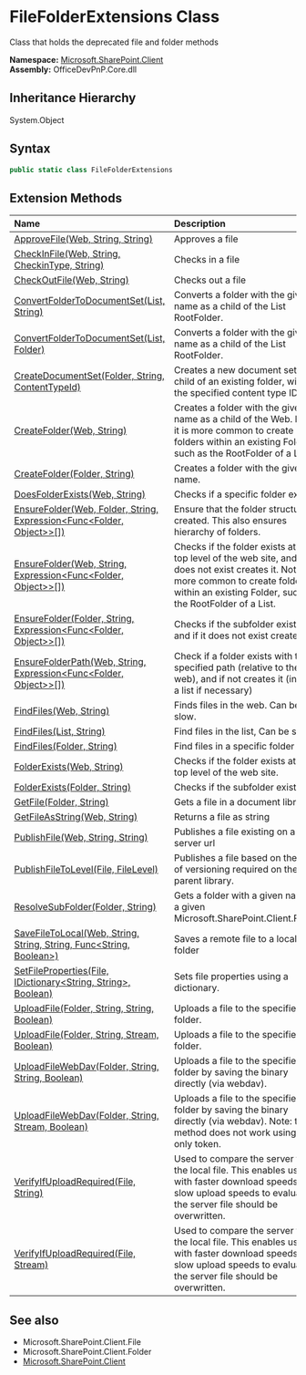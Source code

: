 # FileFolderExtensions Class
 Class that holds the deprecated file and folder methods   

**Namespace:** [Microsoft.SharePoint.Client](Microsoft.SharePoint.Client.md)  
**Assembly:** OfficeDevPnP.Core.dll  
## Inheritance Hierarchy
System.Object  
## Syntax
```C#
public static class FileFolderExtensions
```
## Extension Methods
|**Name**|**Description**|
|:-----|:-----|
| [ApproveFile(Web, String, String)](Microsoft.SharePoint.Client.FileFolderExtensions.ab86a84b.md) | Approves a file
| [CheckInFile(Web, String, CheckinType, String)](Microsoft.SharePoint.Client.FileFolderExtensions.c0c23a8a.md) | Checks in a file
| [CheckOutFile(Web, String)](Microsoft.SharePoint.Client.FileFolderExtensions.777298ba.md) | Checks out a file
| [ConvertFolderToDocumentSet(List, String)](Microsoft.SharePoint.Client.FileFolderExtensions.b1ee8b29.md) | Converts a folder with the given name as a child of the List RootFolder.
| [ConvertFolderToDocumentSet(List, Folder)](Microsoft.SharePoint.Client.FileFolderExtensions.19b00ac7.md) | Converts a folder with the given name as a child of the List RootFolder.
| [CreateDocumentSet(Folder, String, ContentTypeId)](Microsoft.SharePoint.Client.FileFolderExtensions.cceeb4a1.md) | Creates a new document set as a child of an existing folder, with the specified content type ID.
| [CreateFolder(Web, String)](Microsoft.SharePoint.Client.FileFolderExtensions.5a3cbd57.md) | Creates a folder with the given name as a child of the Web. Note it is more common to create folders within an existing Folder, such as the RootFolder of a List.
| [CreateFolder(Folder, String)](Microsoft.SharePoint.Client.FileFolderExtensions.2d34edc8.md) | Creates a folder with the given name.
| [DoesFolderExists(Web, String)](Microsoft.SharePoint.Client.FileFolderExtensions.f242ff96.md) | Checks if a specific folder exists
| [EnsureFolder(Web, Folder, String, Expression&lt;Func&lt;Folder, Object&gt;&gt;[])](Microsoft.SharePoint.Client.FileFolderExtensions.ff1bc66d.md) | Ensure that the folder structure is created. This also ensures hierarchy of folders.
| [EnsureFolder(Web, String, Expression&lt;Func&lt;Folder, Object&gt;&gt;[])](Microsoft.SharePoint.Client.FileFolderExtensions.f0af8f8.md) | Checks if the folder exists at the top level of the web site, and if it does not exist creates it. Note it is more common to create folders within an existing Folder, such as the RootFolder of a List.
| [EnsureFolder(Folder, String, Expression&lt;Func&lt;Folder, Object&gt;&gt;[])](Microsoft.SharePoint.Client.FileFolderExtensions.cb4683a9.md) | Checks if the subfolder exists, and if it does not exist creates it.
| [EnsureFolderPath(Web, String, Expression&lt;Func&lt;Folder, Object&gt;&gt;[])](Microsoft.SharePoint.Client.FileFolderExtensions.35b06e1c.md) | Check if a folder exists with the specified path (relative to the web), and if not creates it (inside a list if necessary)
| [FindFiles(Web, String)](Microsoft.SharePoint.Client.FileFolderExtensions.9355c7ca.md) | Finds files in the web. Can be slow.
| [FindFiles(List, String)](Microsoft.SharePoint.Client.FileFolderExtensions.610d4135.md) | Find files in the list, Can be slow.
| [FindFiles(Folder, String)](Microsoft.SharePoint.Client.FileFolderExtensions.d977f1fa.md) | Find files in a specific folder
| [FolderExists(Web, String)](Microsoft.SharePoint.Client.FileFolderExtensions.e44be55d.md) | Checks if the folder exists at the top level of the web site.
| [FolderExists(Folder, String)](Microsoft.SharePoint.Client.FileFolderExtensions.d7370e83.md) | Checks if the subfolder exists.
| [GetFile(Folder, String)](Microsoft.SharePoint.Client.FileFolderExtensions.68f7e2cb.md) | Gets a file in a document library.
| [GetFileAsString(Web, String)](Microsoft.SharePoint.Client.FileFolderExtensions.cccf4e5b.md) | Returns a file as string
| [PublishFile(Web, String, String)](Microsoft.SharePoint.Client.FileFolderExtensions.1c9a167d.md) | Publishes a file existing on a server url
| [PublishFileToLevel(File, FileLevel)](Microsoft.SharePoint.Client.FileFolderExtensions.be85f58d.md) | Publishes a file based on the type of versioning required on the parent library.
| [ResolveSubFolder(Folder, String)](Microsoft.SharePoint.Client.FileFolderExtensions.228e8e66.md) |  Gets a folder with a given name in a given Microsoft.SharePoint.Client.Folder 
| [SaveFileToLocal(Web, String, String, String, Func&lt;String, Boolean&gt;)](Microsoft.SharePoint.Client.FileFolderExtensions.b94118ad.md) | Saves a remote file to a local folder
| [SetFileProperties(File, IDictionary&lt;String, String&gt;, Boolean)](Microsoft.SharePoint.Client.FileFolderExtensions.dc97957.md) | Sets file properties using a dictionary.
| [UploadFile(Folder, String, String, Boolean)](Microsoft.SharePoint.Client.FileFolderExtensions.4188915.md) | Uploads a file to the specified folder.
| [UploadFile(Folder, String, Stream, Boolean)](Microsoft.SharePoint.Client.FileFolderExtensions.203708bc.md) | Uploads a file to the specified folder.
| [UploadFileWebDav(Folder, String, String, Boolean)](Microsoft.SharePoint.Client.FileFolderExtensions.49dc7cad.md) | Uploads a file to the specified folder by saving the binary directly (via webdav).
| [UploadFileWebDav(Folder, String, Stream, Boolean)](Microsoft.SharePoint.Client.FileFolderExtensions.2a46b076.md) | Uploads a file to the specified folder by saving the binary directly (via webdav). Note: this method does not work using app only token.
| [VerifyIfUploadRequired(File, String)](Microsoft.SharePoint.Client.FileFolderExtensions.d0de8de0.md) | Used to compare the server file to the local file. This enables users with faster download speeds but slow upload speeds to evaluate if the server file should be overwritten.
| [VerifyIfUploadRequired(File, Stream)](Microsoft.SharePoint.Client.FileFolderExtensions.16cba753.md) | Used to compare the server file to the local file. This enables users with faster download speeds but slow upload speeds to evaluate if the server file should be overwritten.
## See also
- Microsoft.SharePoint.Client.File
- Microsoft.SharePoint.Client.Folder
- [Microsoft.SharePoint.Client](Microsoft.SharePoint.Client.md)
